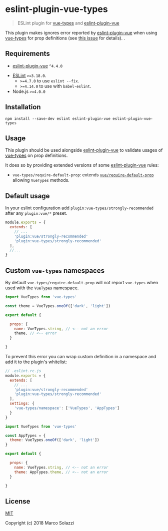 # eslint-plugin-vue-types

> ESLint plugin for [vue-types](https://github.com/dwightjack/vue-types) and [eslint-plugin-vue](https://github.com/vuejs/eslint-plugin-vue)

This plugin makes ignores error reported by [eslint-plugin-vue](https://github.com/vuejs/eslint-plugin-vue) when using [vue-types](https://github.com/dwightjack/vue-types) for prop definitions (see [this issue](https://github.com/dwightjack/vue-types/issues/29) for details).
.

## Requirements

* [eslint-plugin-vue](https://github.com/vuejs/eslint-plugin-vue) `^4.4.0`
- [ESLint](http://eslint.org/) `>=3.18.0`.
  - `>=4.7.0` to use `eslint --fix`.
  - `>=4.14.0` to use with `babel-eslint`.
- Node.js `>=4.0.0`

## Installation

```
npm install --save-dev eslint eslint-plugin-vue eslint-plugin-vue-types
```

## Usage

This plugin should be used alongside [eslint-plugin-vue](https://github.com/vuejs/eslint-plugin-vue) to validate usages of [vue-types](https://github.com/dwightjack/vue-types) on prop definitions.

It does so by providing extended versions of some [eslint-plugin-vue](https://github.com/vuejs/eslint-plugin-vue) rules:

* `vue-types/require-default-prop`: extends [`vue/require-default-prop`](https://github.com/vuejs/eslint-plugin-vue/blob/master/docs/rules/require-default-prop.md) allowing `VueTypes` methods.

## Default usage

In your eslint configuration add `plugin:vue-types/strongly-recommended` after any `plugin:vue/*` preset.

```js
module.exports = {
  extends: [
    // ...
    'plugin:vue/strongly-recommended'
    'plugin:vue-types/strongly-recommended'
  ],
  //...
}
```

## Custom `vue-types` namespaces

By default `vue-types/require-default-prop` will not report `vue-types` when used with the `VueTypes` namespace.

```js
import VueTypes from 'vue-types'

const theme = VueTypes.oneOf(['dark', 'light'])

export default {

  props: {
    name: VueTypes.string, // <-- not an error
    theme, // <-- error
  }

}
```

To prevent this error you can wrap custom definition in a namespace and add it to the plugin's whitelist:

```js
// .eslint.rc.js
module.exports = {
  extends: [
    // ...
    'plugin:vue/strongly-recommended'
    'plugin:vue-types/strongly-recommended'
  ],
  settings: {
    'vue-types/namespace': ['VueTypes', 'AppTypes']
  }
}
```

```js
import VueTypes from 'vue-types'

const AppTypes = {
  theme: VueTypes.oneOf(['dark', 'light'])
}

export default {

  props: {
    name: VueTypes.string, // <-- not an error
    theme: AppTypes.theme, // <-- not an error
  }

}
```

## License

[MIT](http://opensource.org/licenses/MIT)

Copyright (c) 2018 Marco Solazzi
